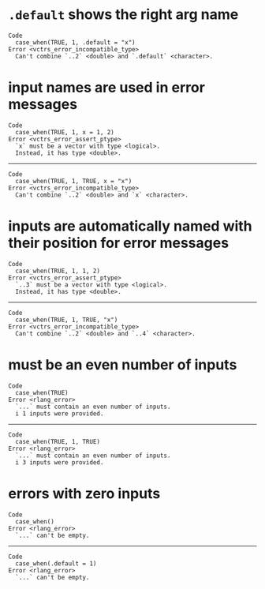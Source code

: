 # `.default` shows the right arg name

    Code
      case_when(TRUE, 1, .default = "x")
    Error <vctrs_error_incompatible_type>
      Can't combine `..2` <double> and `.default` <character>.

# input names are used in error messages

    Code
      case_when(TRUE, 1, x = 1, 2)
    Error <vctrs_error_assert_ptype>
      `x` must be a vector with type <logical>.
      Instead, it has type <double>.

---

    Code
      case_when(TRUE, 1, TRUE, x = "x")
    Error <vctrs_error_incompatible_type>
      Can't combine `..2` <double> and `x` <character>.

# inputs are automatically named with their position for error messages

    Code
      case_when(TRUE, 1, 1, 2)
    Error <vctrs_error_assert_ptype>
      `..3` must be a vector with type <logical>.
      Instead, it has type <double>.

---

    Code
      case_when(TRUE, 1, TRUE, "x")
    Error <vctrs_error_incompatible_type>
      Can't combine `..2` <double> and `..4` <character>.

# must be an even number of inputs

    Code
      case_when(TRUE)
    Error <rlang_error>
      `...` must contain an even number of inputs.
      i 1 inputs were provided.

---

    Code
      case_when(TRUE, 1, TRUE)
    Error <rlang_error>
      `...` must contain an even number of inputs.
      i 3 inputs were provided.

# errors with zero inputs

    Code
      case_when()
    Error <rlang_error>
      `...` can't be empty.

---

    Code
      case_when(.default = 1)
    Error <rlang_error>
      `...` can't be empty.

